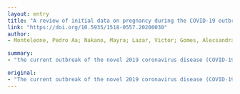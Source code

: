 ```yaml
---
layout: entry
title: "A review of initial data on pregnancy during the COVID-19 outbreak: implications for assisted reproductive treatments"
link: "https://doi.org/10.5935/1518-0557.20200030"
author:
- Monteleone, Pedro Aa; Nakano, Mayra; Lazar, Victor; Gomes, Alecsandra P.; de, Hamilton Martin; Bonetti, Tatiana Cs

summary:
- "the current outbreak of the novel 2019 coronavirus disease (COVID-19) started in China in December 2019. On March 25, 2020, 375,498 cases had been confirmed globally. In some cases the infection leads to serious pulmonary disease. Reported data suggest that symptoms in pregnant women are similar to those in other people, and there is no evidence for higher maternal or fetal risks. Human reproduction societies have recommended postponing the embryo transfers and do not initiate new treatment cycles."

original:
- "The current outbreak of the novel 2019 coronavirus disease (COVID-19) started in China in December 2019 and has since spread to several other countries. On March 25, 2020, a total of 375,498 cases had been confirmed globally with 2,201 cases in Brazil, showing the urgency of reacting to this international public health emergency. While in most cases, mild symptoms are observed, in some cases the infection leads to serious pulmonary disease. As a result, the possible consequences of the COVID-19 outbreak for pregnant women and its potential effects on the management of assisted reproductive treatments, demand attention. In this review, we summarize the latest research progress related to COVID-19 epidemiology and the reported data of pregnant women, and discuss the current evidence of COVID-19 infections during pregnancy and its potential consequences for assisted reproductive treatments. Reported data suggest that symptoms in pregnant women are similar to those in other people, and that there is no evidence for higher maternal or fetal risks. However, considering the initial data and lack of comprehensive knowledge on the pathogenesis of SARS-CoV-2 during pregnancy, human reproduction societies have recommended postponing the embryo transfers and do not initiate new treatment cycles. New evidence must be considered carefully in order to adjust these recommendations accordingly at any time and to guide assisted reproductive treatments."
---
```


